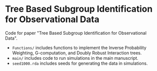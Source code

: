 # Tree Based Subgroup Identification for Observational Data

Code for paper "Tree Based Subgroup Identification for Observational Data".

* `Functions/` includes functions to implement the Inverse Probability Weighting, G-computation, and Doubly Robust Interaction trees.
* `main/` includes code to run simulations in the main manuscript.
* `seed1000.rda` includes seeds for generating the data in simulations.
